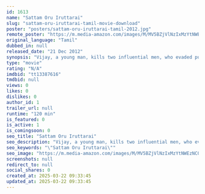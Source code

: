 ```yaml
---
id: 1613
name: "Sattam Oru Iruttarai"
slug: "sattam-oru-iruttarai-tamil-movie-download"
poster: "posters/sattam-oru-iruttarai-tamil-2012.jpg"
remote_poster: "https://m.media-amazon.com/images/M/MV5BZjVlNzIxMzYtNWEzNC00OWI2LWI4NWMtMTAwMTFiMzdjNWM2XkEyXkFqcGdeQXVyMTEzNzg0Mjkx._V1_SX300.jpg"
original_language: "Tamil"
dubbed_in: null
released_date: "21 Dec 2012"
synopsis: "Vijay, a young man, kills two influential men, who evaded punishment for their crimes. While trying to accomplish his next mission with his friends, Vijay is targeted by his sister, a police officer."
type: "movie"
rating: "N/A"
imdbid: "tt13387616"
tmdbid: null
views: 0
likes: 0
dislikes: 0
author_id: 1
trailer_url: null
runtime: "120 min"
is_featured: 0
is_active: 1
is_comingsoon: 0
seo_title: "Sattam Oru Iruttarai"
seo_description: "Vijay, a young man, kills two influential men, who evaded punishment for their crimes. While trying to accomplish his next mission with his friends, Vijay is targeted by his sister, a police officer."
seo_keywords: "\"Sattam Oru Iruttarai\""
seo_image: "https://m.media-amazon.com/images/M/MV5BZjVlNzIxMzYtNWEzNC00OWI2LWI4NWMtMTAwMTFiMzdjNWM2XkEyXkFqcGdeQXVyMTEzNzg0Mjkx._V1_SX300.jpg"
screenshots: null
redirect_to: null
social_shares: 0
created_at: 2025-03-22 09:33:45
updated_at: 2025-03-22 09:33:45
---
```


